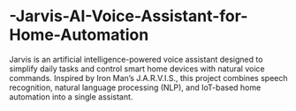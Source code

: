 # -Jarvis-AI-Voice-Assistant-for-Home-Automation
Jarvis is an artificial intelligence-powered voice assistant designed to simplify daily tasks and control smart home devices with natural voice commands. Inspired by Iron Man’s J.A.R.V.I.S., this project combines speech recognition, natural language processing (NLP), and IoT-based home automation into a single assistant.

